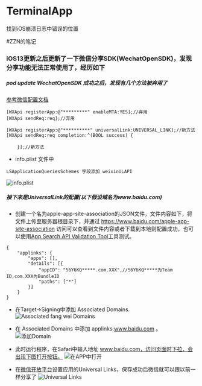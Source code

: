 # TerminalApp
找到iOS崩溃日志中错误的位置

#ZZN的笔记

### iOS13更新之后更新了一下微信分享SDK(WechatOpenSDK)，发现分享功能无法正常使用了，经历如下

 ##### pod update WechatOpenSDK 成功之后，发现有几个方法被弃用了
[参考微信配置文档](https://developers.weixin.qq.com/doc/oplatform/Mobile_App/Access_Guide/iOS.html)
```
[WXApi registerApp:@"*********" enableMTA:YES];//弃用
[WXApi sendReq:req];//弃用
```
```
[WXApi registerApp:@"**********" universalLink:UNIVERSAL_LINK];//新方法
[WXApi sendReq:req completion:^(BOOL success) {
        
    }];//新方法
```
- info.plist 文件中
```
LSApplicationQueriesSchemes 字段添加 weixinULAPI
```
![info.plist](https://upload-images.jianshu.io/upload_images/3119643-6b0f45b385339932.png?imageMogr2/auto-orient/strip%7CimageView2/2/w/1240)

##### 接下来是UniversalLink的配置(以下假设域名为www.baidu.com)

- 创建一个名为apple-app-site-association的JSON文件，文件内容如下，将文件上传至服务器根目录下，并通过 https://www.baidu.com/apple-app-site-association 访问可以查看到文件内容或者下载到本地则配置成功，也可以使用[App Search API Validation Tool](https://search.developer.apple.com/appsearch-validation-tool/)工具测试。

```
{
    "applinks": {
        "apps": [],
        "details": [{
            "appID": "56Y6KQ*****.com.XXX",//56Y6KQ*****为Team ID,com.XXX为BundleID
            "paths": ["*"]
        }]
    }
}
```
-  在Target->Signing中添加 Associated Domains.
![Associated fang wei Domains](https://upload-images.jianshu.io/upload_images/3119643-9a4246c54da9d54c.png?imageMogr2/auto-orient/strip%7CimageView2/2/w/1240)

- 在  Associated Domains 中添加 applinks:www.baidu.com 。
![添加Domain](https://upload-images.jianshu.io/upload_images/3119643-44847ab01456ce11.png?imageMogr2/auto-orient/strip%7CimageView2/2/w/1240)

- 此时运行程序，在Safari中输入地址 www.baidu.com，访问页面时下拉，会出现下图打开按钮。
![在APP中打开](https://upload-images.jianshu.io/upload_images/3119643-541a4d43e9a4ea40.png?imageMogr2/auto-orient/strip%7CimageView2/2/w/1240)

- 在[微信开放平台](https://open.weixin.qq.com)设置应用的Universal Links，保存成功后微信就可以跟以前一样分享了
![Universal Links](https://upload-images.jianshu.io/upload_images/3119643-d42d36f23c4f9f9c.png?imageMogr2/auto-orient/strip%7CimageView2/2/w/1240)




